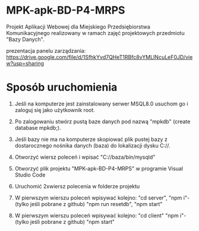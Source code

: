 # MPK-apk-BD-P4-MRPS
Projekt Aplikacji Webowej dla Miejskiego Przedsiębiorstwa Komunikacyjnego realizowany w ramach zajęć projektowych przedmiotu "Bazy Danych".

prezentacja panelu zarządzania:
https://drive.google.com/file/d/1SfhkYvd7QHeT1RBfc8vYMLINcuLeF0JD/view?usp=sharing

# Sposób uruchomienia
1. Jeśli na komputerze jest zainstalowany serwer MSQL8.0 usuchom go i zaloguj się jako użytkownik root.
2. Po zalogowaniu stwórz pustą baze danych pod nazwą "mpkdb" (create database mpkdb;).
   
3. Jeśli bazy nie ma na komputerze skopiować plik pustej bazy z dostarocznego nośnika danych (baza) do lokalizacji dysku C://.
   
4. Otworzyć wiersz poleceń i wpisać "C://baza/bin/mysqld"
   
5. Otworzyć plik projektu "MPK-apk-BD-P4-MRPS" w programie Visual Studio Code
   
6. Uruchomić 2xwiersz polecenia w folderze projektu
   
7. W pierwszym wierszu poleceń wpisywać kolejno:
   "cd server",
   "npm i"-(tylko jeśli pobrane z github)
   "npm run resetdb",
   "npm start"
   
9. W pierwszym wierszu poleceń wpisywać kolejno:
   "cd client"
   "npm i"-(tylko jeśli pobrane z github)
   "npm start"




